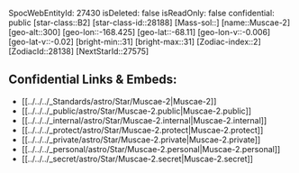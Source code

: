 ﻿---
location: [-68.11,168.425,300]
type: Star
tags:
- astro/Star

---
SpocWebEntityId: 27430
isDeleted: false
isReadOnly: false
confidential: public
[star-class::B2]
[star-class-id::28188]
[Mass-sol::]
[name::Muscae-2]
[geo-alt::300]
[geo-lon::-168.425]
[geo-lat::-68.11]
[geo-lon-v::-0.006]
[geo-lat-v::-0.02]
[bright-min::31]
[bright-max::31]
[Zodiac-index::2]
[ZodiacId::28138]
[NextStarId::27575]



## Confidential Links & Embeds: 
- [[../../../_Standards/astro/Star/Muscae-2|Muscae-2]] 
- [[../../../_public/astro/Star/Muscae-2.public|Muscae-2.public]] 
- [[../../../_internal/astro/Star/Muscae-2.internal|Muscae-2.internal]] 
- [[../../../_protect/astro/Star/Muscae-2.protect|Muscae-2.protect]] 
- [[../../../_private/astro/Star/Muscae-2.private|Muscae-2.private]] 
- [[../../../_personal/astro/Star/Muscae-2.personal|Muscae-2.personal]] 
- [[../../../_secret/astro/Star/Muscae-2.secret|Muscae-2.secret]] 
